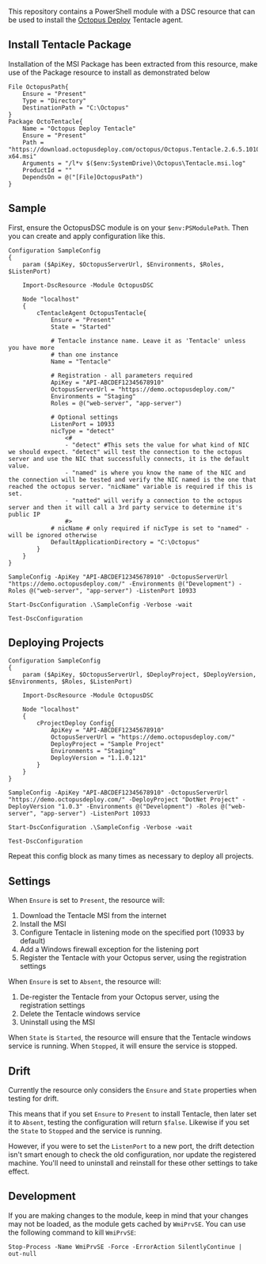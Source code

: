 This repository contains a PowerShell module with a DSC resource that can be used to install the [Octopus Deploy](http://octopusdeploy.com) Tentacle agent.

## Install Tentacle Package
Installation of the MSI Package has been extracted from this resource, make use of the Package resource to install as demonstrated below

```
File OctopusPath{
	Ensure = "Present"
	Type = "Directory"
	DestinationPath = "C:\Octopus"
}
Package OctoTentacle{
	Name = "Octopus Deploy Tentacle"
	Ensure = "Present"
	Path = "https://download.octopusdeploy.com/octopus/Octopus.Tentacle.2.6.5.1010-x64.msi"
	Arguments = "/l*v $($env:SystemDrive)\Octopus\Tentacle.msi.log"
	ProductId = ""
	DependsOn = @("[File]OctopusPath")
}
```

## Sample

First, ensure the OctopusDSC module is on your `$env:PSModulePath`. Then you can create and apply configuration like this.

```
Configuration SampleConfig
{
    param ($ApiKey, $OctopusServerUrl, $Environments, $Roles, $ListenPort)
 
    Import-DscResource -Module OctopusDSC
 
    Node "localhost"
    {
        cTentacleAgent OctopusTentacle{ 
            Ensure = "Present" 
            State = "Started"

            # Tentacle instance name. Leave it as 'Tentacle' unless you have more 
            # than one instance
            Name = "Tentacle"

            # Registration - all parameters required
            ApiKey = "API-ABCDEF12345678910"
            OctopusServerUrl = "https://demo.octopusdeploy.com/"
            Environments = "Staging"
            Roles = @("web-server", "app-server")

            # Optional settings
            ListenPort = 10933
            nicType = "detect"
				<#
				- "detect" #This sets the value for what kind of NIC we should expect. "detect" will test the connection to the octopus server and use the NIC that successfully connects, it is the default value. 
				- "named" is where you know the name of the NIC and the connection will be tested and verify the NIC named is the one that reached the octopus server. "nicName" variable is required if this is set. 
				- "natted" will verify a connection to the octopus server and then it will call a 3rd party service to determine it's public IP
				#>
			# nicName # only required if nicType is set to "named" - will be ignored otherwise
            DefaultApplicationDirectory = "C:\Octopus"
        }
    }
}
 
SampleConfig -ApiKey "API-ABCDEF12345678910" -OctopusServerUrl "https://demo.octopusdeploy.com/" -Environments @("Development") -Roles @("web-server", "app-server") -ListenPort 10933

Start-DscConfiguration .\SampleConfig -Verbose -wait

Test-DscConfiguration
```

## Deploying Projects
```
Configuration SampleConfig
{
    param ($ApiKey, $OctopusServerUrl, $DeployProject, $DeployVersion, $Environments, $Roles, $ListenPort)
 
    Import-DscResource -Module OctopusDSC
 
    Node "localhost"
	{
		cProjectDeploy Config{
            ApiKey = "API-ABCDEF12345678910"
            OctopusServerUrl = "https://demo.octopusdeploy.com/"
            DeployProject = "Sample Project"
            Environments = "Staging"
            DeployVersion = "1.1.0.121"
        }
	}
}

SampleConfig -ApiKey "API-ABCDEF12345678910" -OctopusServerUrl "https://demo.octopusdeploy.com/" -DeployProject "DotNet Project" -DeployVersion "1.0.3" -Environments @("Development") -Roles @("web-server", "app-server") -ListenPort 10933

Start-DscConfiguration .\SampleConfig -Verbose -wait

Test-DscConfiguration
```

Repeat this config block as many times as necessary to deploy all projects.

## Settings

When `Ensure` is set to `Present`, the resource will:

 1. Download the Tentacle MSI from the internet
 2. Install the MSI
 3. Configure Tentacle in listening mode on the specified port (10933 by default)
 4. Add a Windows firewall exception for the listening port
 5. Register the Tentacle with your Octopus server, using the registration settings

When `Ensure` is set to `Absent`, the resource will:

 1. De-register the Tentacle from your Octopus server, using the registration settings
 2. Delete the Tentacle windows service
 3. Uninstall using the MSI

When `State` is `Started`, the resource will ensure that the Tentacle windows service is running. When `Stopped`, it will ensure the service is stopped.

## Drift

Currently the resource only considers the `Ensure` and `State` properties when testing for drift. 

This means that if you set `Ensure` to `Present` to install Tentacle, then later set it to `Absent`, testing the configuration will return `$false`. Likewise if you set the `State` to `Stopped` and the service is running. 

However, if you were to set the `ListenPort` to a new port, the drift detection isn't smart enough to check the old configuration, nor update the registered machine. You'll need to uninstall and reinstall for these other settings to take effect.

## Development
If you are making changes to the module, keep in mind that your changes may not be loaded, as the module gets cached by `WmiPrvSE`. You can use the following command to kill `WmiPrvSE`:

```
Stop-Process -Name WmiPrvSE -Force -ErrorAction SilentlyContinue | out-null
```

